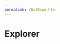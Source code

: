 ```yaml
---
permalink: /GitRepo.htm
---
```

# Explorer
<div id="a"></div>
<script src="https://code.jquery.com/jquery-3.6.0.min.js" integrity="sha256-/xUj+3OJU5yExlq6GSYGSHk7tPXikynS7ogEvDej/m4=" crossorigin="anonymous"></script>
<script type="text/javascript">
  $.ajaxSetup({
    headers: { 'Access-Control-Allow-Origin': 'https://ecologiccode.github.io/informatique/GitRepo.htm' }
});
  $("#a").load("https://github.com/EcologicCode/informatique");
  </script>
